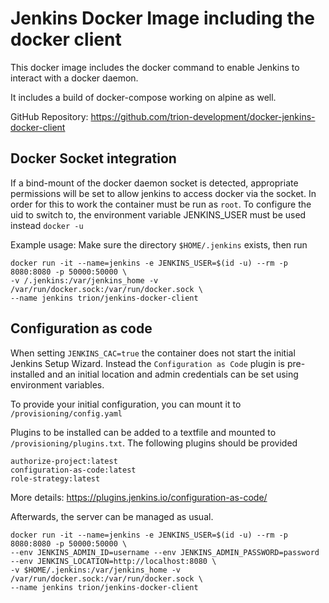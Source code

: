 # Jenkins Docker Image including the docker client
This docker image includes the docker command to enable Jenkins to interact with a docker daemon.

It includes a build of docker-compose working on alpine as well.


GitHub Repository: https://github.com/trion-development/docker-jenkins-docker-client

## Docker Socket integration

If a bind-mount of the docker daemon socket is detected, appropriate permissions will be set to allow jenkins to access docker via the socket.
In order for this to work the container must be run as `root`.
To configure the uid to switch to, the environment variable JENKINS_USER must be used instead `docker -u`

Example usage: Make sure the directory `$HOME/.jenkins` exists, then run

```
docker run -it --name=jenkins -e JENKINS_USER=$(id -u) --rm -p 8080:8080 -p 50000:50000 \
-v /.jenkins:/var/jenkins_home -v /var/run/docker.sock:/var/run/docker.sock \
--name jenkins trion/jenkins-docker-client
```


## Configuration as code

When setting `JENKINS_CAC=true` the container does not start the initial Jenkins Setup Wizard.
Instead the ```Configuration as Code``` plugin is pre-installed and an initial location and admin credentials can be set using environment variables.

To provide your initial configuration, you can mount it to `/provisioning/config.yaml`

Plugins to be installed can be added to a textfile and mounted to `/provisioning/plugins.txt`.
The following plugins should be provided

```
authorize-project:latest
configuration-as-code:latest
role-strategy:latest
```

More details: https://plugins.jenkins.io/configuration-as-code/

Afterwards, the server can be managed as usual.


```
docker run -it --name=jenkins -e JENKINS_USER=$(id -u) --rm -p 8080:8080 -p 50000:50000 \
--env JENKINS_ADMIN_ID=username --env JENKINS_ADMIN_PASSWORD=password --env JENKINS_LOCATION=http://localhost:8080 \
-v $HOME/.jenkins:/var/jenkins_home -v /var/run/docker.sock:/var/run/docker.sock \
--name jenkins trion/jenkins-docker-client
```


